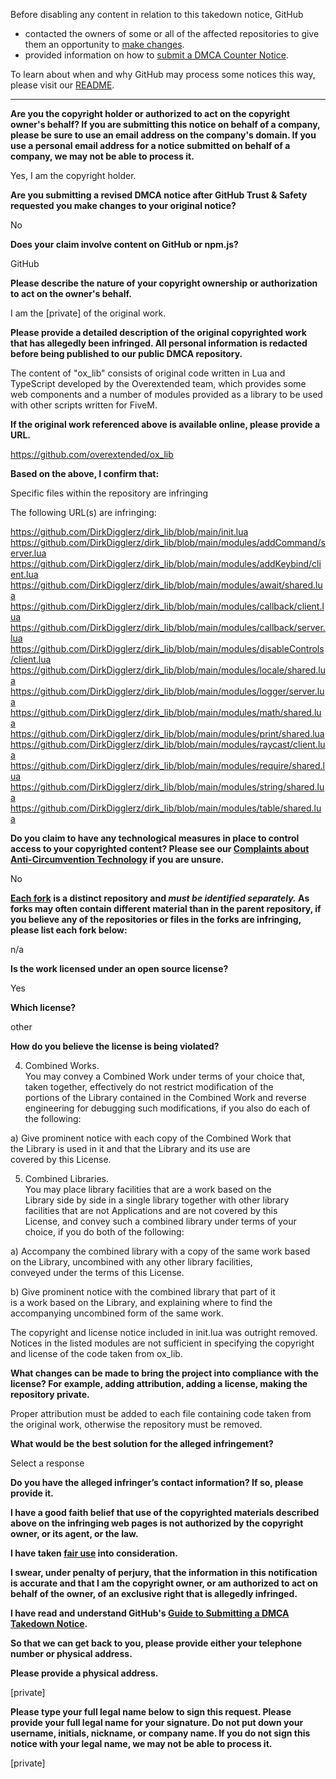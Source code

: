 Before disabling any content in relation to this takedown notice, GitHub
- contacted the owners of some or all of the affected repositories to give them an opportunity to [make changes](https://docs.github.com/en/github/site-policy/dmca-takedown-policy#a-how-does-this-actually-work).
- provided information on how to [submit a DMCA Counter Notice](https://docs.github.com/en/articles/guide-to-submitting-a-dmca-counter-notice).

To learn about when and why GitHub may process some notices this way, please visit our [README](https://github.com/github/dmca/blob/master/README.md#anatomy-of-a-takedown-notice).

---

**Are you the copyright holder or authorized to act on the copyright owner's behalf? If you are submitting this notice on behalf of a company, please be sure to use an email address on the company's domain. If you use a personal email address for a notice submitted on behalf of a company, we may not be able to process it.**

Yes, I am the copyright holder.

**Are you submitting a revised DMCA notice after GitHub Trust & Safety requested you make changes to your original notice?**

No

**Does your claim involve content on GitHub or npm.js?**

GitHub

**Please describe the nature of your copyright ownership or authorization to act on the owner's behalf.**

I am the [private] of the original work.

**Please provide a detailed description of the original copyrighted work that has allegedly been infringed. All personal information is redacted before being published to our public DMCA repository.**

The content of "ox_lib" consists of original code written in Lua and TypeScript developed by the Overextended team, which provides some web components and a number of modules provided as a library to be used with other scripts written for FiveM.

**If the original work referenced above is available online, please provide a URL.**

https://github.com/overextended/ox_lib

**Based on the above, I confirm that:**

Specific files within the repository are infringing

The following URL(s) are infringing:

https://github.com/DirkDigglerz/dirk_lib/blob/main/init.lua  
https://github.com/DirkDigglerz/dirk_lib/blob/main/modules/addCommand/server.lua  
https://github.com/DirkDigglerz/dirk_lib/blob/main/modules/addKeybind/client.lua  
https://github.com/DirkDigglerz/dirk_lib/blob/main/modules/await/shared.lua  
https://github.com/DirkDigglerz/dirk_lib/blob/main/modules/callback/client.lua  
https://github.com/DirkDigglerz/dirk_lib/blob/main/modules/callback/server.lua  
https://github.com/DirkDigglerz/dirk_lib/blob/main/modules/disableControls/client.lua  
https://github.com/DirkDigglerz/dirk_lib/blob/main/modules/locale/shared.lua  
https://github.com/DirkDigglerz/dirk_lib/blob/main/modules/logger/server.lua  
https://github.com/DirkDigglerz/dirk_lib/blob/main/modules/math/shared.lua  
https://github.com/DirkDigglerz/dirk_lib/blob/main/modules/print/shared.lua  
https://github.com/DirkDigglerz/dirk_lib/blob/main/modules/raycast/client.lua  
https://github.com/DirkDigglerz/dirk_lib/blob/main/modules/require/shared.lua  
https://github.com/DirkDigglerz/dirk_lib/blob/main/modules/string/shared.lua  
https://github.com/DirkDigglerz/dirk_lib/blob/main/modules/table/shared.lua  

**Do you claim to have any technological measures in place to control access to your copyrighted content? Please see our <a href="https://docs.github.com/articles/guide-to-submitting-a-dmca-takedown-notice#complaints-about-anti-circumvention-technology">Complaints about Anti-Circumvention Technology</a> if you are unsure.**

No

**<a href="https://docs.github.com/articles/dmca-takedown-policy#b-what-about-forks-or-whats-a-fork">Each fork</a> is a distinct repository and <i>must be identified separately.</i> As forks may often contain different material than in the parent repository, if you believe any of the repositories or files in the forks are infringing, please list each fork below:**

n/a

**Is the work licensed under an open source license?**

Yes

**Which license?**

other

**How do you believe the license is being violated?**

4. Combined Works.  
You may convey a Combined Work under terms of your choice that,  
taken together, effectively do not restrict modification of the  
portions of the Library contained in the Combined Work and reverse  
engineering for debugging such modifications, if you also do each of  
the following:

a) Give prominent notice with each copy of the Combined Work that  
the Library is used in it and that the Library and its use are  
covered by this License.  

5. Combined Libraries.  
You may place library facilities that are a work based on the  
Library side by side in a single library together with other library  
facilities that are not Applications and are not covered by this  
License, and convey such a combined library under terms of your  
choice, if you do both of the following:

a) Accompany the combined library with a copy of the same work based  
on the Library, uncombined with any other library facilities,  
conveyed under the terms of this License.

b) Give prominent notice with the combined library that part of it  
is a work based on the Library, and explaining where to find the  
accompanying uncombined form of the same work.

The copyright and license notice included in init.lua was outright removed.  
Notices in the listed modules are not sufficient in specifying the copyright and license of the code taken from ox_lib.

**What changes can be made to bring the project into compliance with the license? For example, adding attribution, adding a license, making the repository private.**

Proper attribution must be added to each file containing code taken from the original work, otherwise the repository must be removed.

**What would be the best solution for the alleged infringement?**

Select a response

**Do you have the alleged infringer’s contact information? If so, please provide it.**

**I have a good faith belief that use of the copyrighted materials described above on the infringing web pages is not authorized by the copyright owner, or its agent, or the law.**

**I have taken <a href="https://www.lumendatabase.org/topics/22">fair use</a> into consideration.**

**I swear, under penalty of perjury, that the information in this notification is accurate and that I am the copyright owner, or am authorized to act on behalf of the owner, of an exclusive right that is allegedly infringed.**

**I have read and understand GitHub's <a href="https://docs.github.com/articles/guide-to-submitting-a-dmca-takedown-notice/">Guide to Submitting a DMCA Takedown Notice</a>.**

**So that we can get back to you, please provide either your telephone number or physical address.**

**Please provide a physical address.**

[private]

**Please type your full legal name below to sign this request. Please provide your full legal name for your signature. Do not put down your username, initials, nickname, or company name. If you do not sign this notice with your legal name, we may not be able to process it.**

[private]
